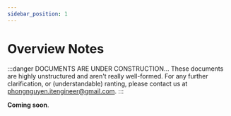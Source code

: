 ```yaml
---
sidebar_position: 1
---
```


# Overview Notes


:::danger DOCUMENTS ARE UNDER CONSTRUCTION...
These documents are highly unstructured and aren't really well-formed. For any further clarification, or (understandable) ranting, please contact us at phongnguyen.itengineer@gmail.com.
:::

**Coming soon**.
